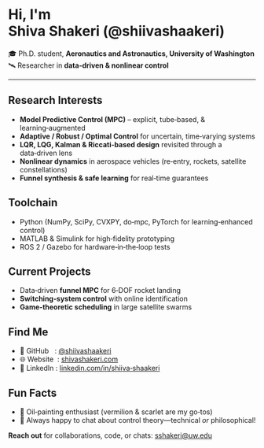 # Hi, I'm Shiva Shakeri (@shiivashaakeri)

🎓  Ph.D. student, **Aeronautics and Astronautics, University of Washington**
🛰️  Researcher in **data‑driven & nonlinear control**

---

## Research Interests
- **Model Predictive Control (MPC)** – explicit, tube‑based, & learning‑augmented
- **Adaptive / Robust / Optimal Control** for uncertain, time‑varying systems  
- **LQR, LQG, Kalman & Riccati‑based design** revisited through a data‑driven lens
- **Nonlinear dynamics** in aerospace vehicles (re‑entry, rockets, satellite constellations)
- **Funnel synthesis & safe learning** for real‑time guarantees

## Toolchain
- Python (NumPy, SciPy, CVXPY, do‑mpc, PyTorch for learning‑enhanced control)
- MATLAB & Simulink for high‑fidelity prototyping  
- ROS 2 / Gazebo for hardware‑in‑the‑loop tests

## Current Projects
- Data‑driven **funnel MPC** for 6‑DOF rocket landing  
- **Switching‑system control** with online identification  
- **Game‑theoretic scheduling** in large satellite swarms

## Find Me
- 🔗 GitHub   : [@shiivashaakeri](https://github.com/shiivashaakeri)  
- 🌐 Website  : [shivashakeri.com](https://shivashakeri.com)  
- 💼 LinkedIn : [linkedin.com/in/shiiva‑shaakeri](https://www.linkedin.com/in/shiiva-shaakeri)

## Fun Facts
- 🎨  Oil‑painting enthusiast (vermilion & scarlet are my go‑tos)
- 💬  Always happy to chat about control theory—technical *or* philosophical!

**Reach out** for collaborations, code, or chats: [sshakeri@uw.edu](sshakeri@uw.edu)  



